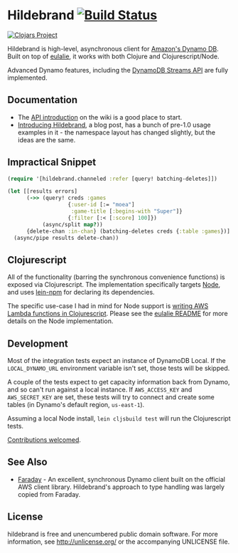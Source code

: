 # Hildebrand [![Build Status](https://travis-ci.org/nervous-systems/hildebrand.svg?branch=master)](https://travis-ci.org/nervous-systems/hildebrand)

[![Clojars Project](http://clojars.org/io.nervous/hildebrand/latest-version.svg)](http://clojars.org/io.nervous/hildebrand)

Hildebrand is high-level, asynchronous client for [Amazon's Dynamo
DB](http://docs.aws.amazon.com/amazondynamodb/latest/developerguide/Introduction.html).
Built on top of [eulalie](https://github.com/nervous-systems/eulalie), it works
with both Clojure and Clojurescript/Node.

Advanced Dynamo features, including the [DynamoDB Streams
API](http://aws.amazon.com/dynamodb/faqs/#triggers) are fully implemented.

## Documentation

- The [API
introduction](https://github.com/nervous-systems/hildebrand/wiki/API-Introduction)
on the wiki is a good place to start.
- [Introducing Hildebrand](
https://nervous.io/clojure/aws/dynamo/hildebrand/2015/06/08/hildebrand/), a blog
post, has a bunch of pre-1.0 usage examples in it - the namespace layout has
changed slightly, but the ideas are the same.

## Impractical Snippet

```clojure
(require '[hildebrand.channeled :refer [query! batching-deletes]])

(let [[results errors]
      (->> (query! creds :games
                   {:user-id [:= "moea"]
                    :game-title [:begins-with "Super"]}
                   {:filter [:< [:score] 100]})
           (async/split map?))
      {delete-chan :in-chan} (batching-deletes creds {:table :games})]
  (async/pipe results delete-chan))
```

## Clojurescript

All of the functionality (barring the synchronous convenience functions) is
exposed via Clojurescript.  The implementation specifically targets
[Node](https://nodejs.org/), and uses
[lein-npm](https://github.com/RyanMcG/lein-npm) for declaring its dependencies.

The specific use-case I had in mind for Node support is [writing AWS Lambda
functions in
Clojurescript](https://nervous.io/clojure/clojurescript/aws/lambda/node/lein/2015/07/05/lambda/).
Please see the [eulalie README](https://github.com/nervous-systems/eulalie) for
more details on the Node implementation.

## Development

Most of the integration tests expect an instance of DynamoDB Local.  If the
`LOCAL_DYNAMO_URL` environment variable isn't set, those tests will be skipped.

A couple of the tests expect to get capacity information back from Dynamo, and
so can't run against a local instance.  If `AWS_ACCESS_KEY` and `AWS_SECRET_KEY`
are set, these tests will try to connect and create some tables (in Dynamo's
default region, `us-east-1`).

Assuming a local Node install, `lein cljsbuild test` will run the Clojurescript
tests.

[Contributions welcomed](https://github.com/nervous-systems/hildebrand/issues).

## See Also
 * [Faraday](https://github.com/ptaoussanis/faraday) - An excellent, synchronous Dynamo client built on the official AWS client library.  Hildebrand's approach to type handling was largely copied from Faraday.

## License

hildebrand is free and unencumbered public domain software. For more
information, see http://unlicense.org/ or the accompanying UNLICENSE
file.
